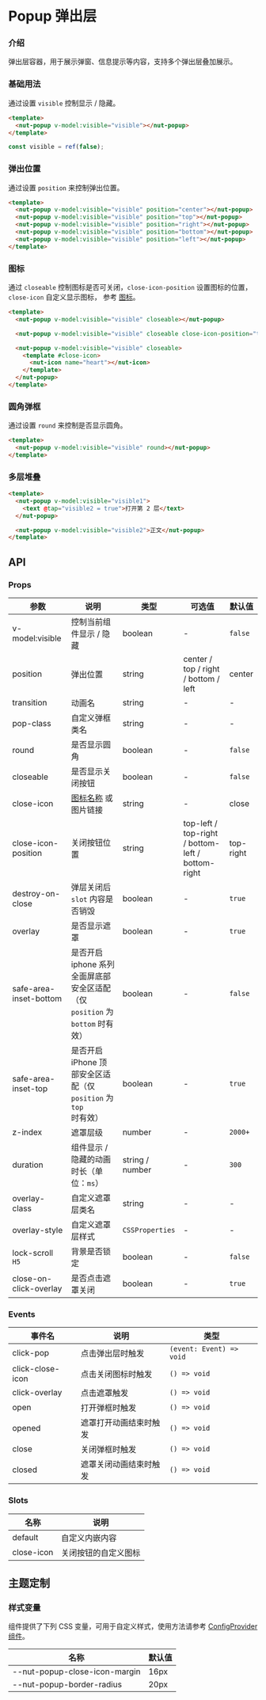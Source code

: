 # Popup 弹出层

### 介绍

弹出层容器，用于展示弹窗、信息提示等内容，支持多个弹出层叠加展示。

### 基础用法

通过设置 `visible` 控制显示 / 隐藏。

```html
<template>
  <nut-popup v-model:visible="visible"></nut-popup>
</template>
```

```ts
const visible = ref(false);
```

### 弹出位置

通过设置 `position` 来控制弹出位置。

```html
<template>
  <nut-popup v-model:visible="visible" position="center"></nut-popup>
  <nut-popup v-model:visible="visible" position="top"></nut-popup>
  <nut-popup v-model:visible="visible" position="right"></nut-popup>
  <nut-popup v-model:visible="visible" position="bottom"></nut-popup>
  <nut-popup v-model:visible="visible" position="left"></nut-popup>
</template>
```

### 图标

通过 `closeable` 控制图标是否可关闭，`close-icon-position` 设置图标的位置，`close-icon` 自定义显示图标，
参考 [图标](/components/basic/icon)。

```html
<template>
  <nut-popup v-model:visible="visible" closeable></nut-popup>

  <nut-popup v-model:visible="visible" closeable close-icon-position="top-left"></nut-popup>

  <nut-popup v-model:visible="visible" closeable>
    <template #close-icon>
      <nut-icon name="heart"></nut-icon>
    </template>
  </nut-popup>
</template>
```

### 圆角弹框

通过设置 `round` 来控制是否显示圆角。

```html
<template>
  <nut-popup v-model:visible="visible" round></nut-popup>
</template>
```

### 多层堆叠

```html
<template>
  <nut-popup v-model:visible="visible1">
    <text @tap="visible2 = true">打开第 2 层</text>
  </nut-popup>

  <nut-popup v-model:visible="visible2">正文</nut-popup>
</template>
```

## API

### Props

| 参数                     | 说明                                                    | 类型              | 可选值                                               | 默认值       |
|------------------------|-------------------------------------------------------|-----------------|---------------------------------------------------|-----------|
| v-model:visible        | 控制当前组件显示 / 隐藏                                         | boolean         | -                                                 | `false`   |
| position               | 弹出位置                                                  | string          | center / top / right / bottom / left              | center    |
| transition             | 动画名                                                   | string          | -                                                 | -         |
| pop-class              | 自定义弹框类名                                               | string          | -                                                 | -         |
| round                  | 是否显示圆角                                                | boolean         | -                                                 | `false`   |
| closeable              | 是否显示关闭按钮                                              | boolean         | -                                                 | `false`   |
| close-icon             | [图标名称](/components/basic/icon) 或图片链接                  | string          | -                                                 | close     |
| close-icon-position    | 关闭按钮位置                                                | string          | top-left / top-right / bottom-left / bottom-right | top-right |
| destroy-on-close       | 弹层关闭后 `slot` 内容是否销毁                                   | boolean         | -                                                 | `true`    |
| overlay                | 是否显示遮罩                                                | boolean         | -                                                 | `true`    |
| safe-area-inset-bottom | 是否开启 iphone 系列全面屏底部安全区适配（仅 `position` 为 `bottom` 时有效） | boolean         | -                                                 | `false`   |
| safe-area-inset-top    | 是否开启 iPhone 顶部安全区适配（仅 `position` 为 `top` 时有效）         | boolean         | -                                                 | `true`    |
| z-index                | 遮罩层级                                                  | number          | -                                                 | `2000+`   |
| duration               | 组件显示 / 隐藏的动画时长（单位：`ms`）                               | string / number | -                                                 | `300`     |
| overlay-class          | 自定义遮罩层类名                                              | string          | -                                                 | -         |
| overlay-style          | 自定义遮罩层样式                                              | `CSSProperties` | -                                                 | -         |
| lock-scroll `H5`       | 背景是否锁定                                                | boolean         | -                                                 | `false`   |
| close-on-click-overlay | 是否点击遮罩关闭                                              | boolean         | -                                                 | `true`    |

### Events

| 事件名              | 说明          | 类型                       |
|------------------|-------------|--------------------------|
| click-pop        | 点击弹出层时触发    | `(event: Event) => void` |
| click-close-icon | 点击关闭图标时触发   | `() => void`             |
| click-overlay    | 点击遮罩触发      | `() => void`             |
| open             | 打开弹框时触发     | `() => void`             |
| opened           | 遮罩打开动画结束时触发 | `() => void`             |
| close            | 关闭弹框时触发     | `() => void`             |
| closed           | 遮罩关闭动画结束时触发 | `() => void`             |

### Slots

| 名称         | 说明         |
|------------|------------|
| default    | 自定义内嵌内容    |
| close-icon | 关闭按钮的自定义图标 |

## 主题定制

### 样式变量

组件提供了下列 CSS 变量，可用于自定义样式，使用方法请参考 [ConfigProvider 组件](/components/basic/configprovider)。

| 名称                            | 默认值  |
|-------------------------------|------|
| --nut-popup-close-icon-margin | 16px |
| --nut-popup-border-radius     | 20px |
